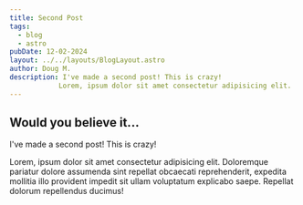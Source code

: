 ```yaml
---
title: Second Post
tags:
  - blog
  - astro
pubDate: 12-02-2024
layout: ../../layouts/BlogLayout.astro
author: Doug M.
description: I've made a second post! This is crazy!
            Lorem, ipsum dolor sit amet consectetur adipisicing elit.
---
```


## Would you believe it...

I've made a second post! This is crazy!

Lorem, ipsum dolor sit amet consectetur adipisicing elit. Doloremque pariatur dolore assumenda sint repellat obcaecati reprehenderit, expedita mollitia illo provident impedit sit ullam voluptatum explicabo saepe. Repellat dolorum repellendus ducimus!
